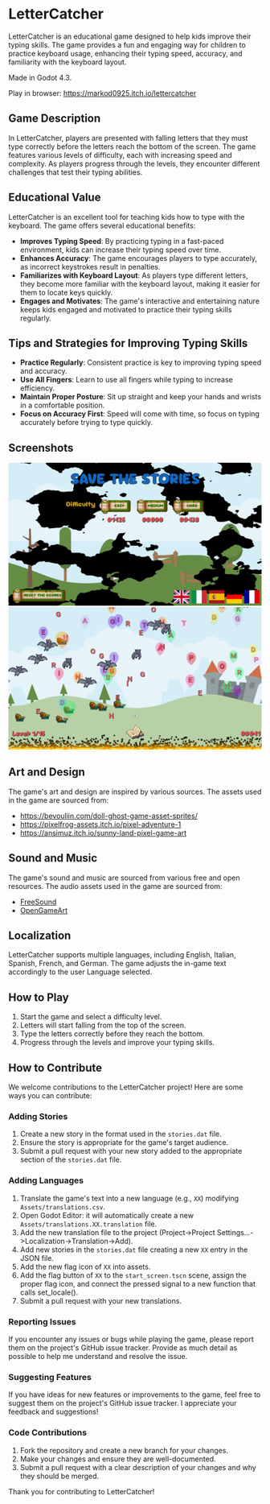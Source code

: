 # LetterCatcher

LetterCatcher is an educational game designed to help kids improve their typing skills. The game provides a fun and engaging way for children to practice keyboard usage, enhancing their typing speed, accuracy, and familiarity with the keyboard layout.

Made in Godot 4.3.

Play in browser: https://markod0925.itch.io/lettercatcher

## Game Description

In LetterCatcher, players are presented with falling letters that they must type correctly before the letters reach the bottom of the screen. The game features various levels of difficulty, each with increasing speed and complexity. As players progress through the levels, they encounter different challenges that test their typing abilities.

## Educational Value

LetterCatcher is an excellent tool for teaching kids how to type with the keyboard. The game offers several educational benefits:

- **Improves Typing Speed**: By practicing typing in a fast-paced environment, kids can increase their typing speed over time.
- **Enhances Accuracy**: The game encourages players to type accurately, as incorrect keystrokes result in penalties.
- **Familiarizes with Keyboard Layout**: As players type different letters, they become more familiar with the keyboard layout, making it easier for them to locate keys quickly.
- **Engages and Motivates**: The game's interactive and entertaining nature keeps kids engaged and motivated to practice their typing skills regularly.

## Tips and Strategies for Improving Typing Skills

- **Practice Regularly**: Consistent practice is key to improving typing speed and accuracy.
- **Use All Fingers**: Learn to use all fingers while typing to increase efficiency.
- **Maintain Proper Posture**: Sit up straight and keep your hands and wrists in a comfortable position.
- **Focus on Accuracy First**: Speed will come with time, so focus on typing accurately before trying to type quickly.

## Screenshots

![Screenshot 1](screenshots/screenshot1.png)
![Screenshot 2](screenshots/screenshot2.png)

## Art and Design

The game's art and design are inspired by various sources. The assets used in the game are sourced from:

- https://bevouliin.com/doll-ghost-game-asset-sprites/
- https://pixelfrog-assets.itch.io/pixel-adventure-1
- https://ansimuz.itch.io/sunny-land-pixel-game-art

## Sound and Music

The game's sound and music are sourced from various free and open resources. The audio assets used in the game are sourced from:

- [FreeSound](https://freesound.org/)
- [OpenGameArt](https://opengameart.org/)

## Localization

LetterCatcher supports multiple languages, including English, Italian, Spanish, French, and German. The game adjusts the in-game text accordingly to the user Language selected.

## How to Play

1. Start the game and select a difficulty level.
2. Letters will start falling from the top of the screen.
3. Type the letters correctly before they reach the bottom.
4. Progress through the levels and improve your typing skills.

## How to Contribute

We welcome contributions to the LetterCatcher project! Here are some ways you can contribute:

### Adding Stories

1. Create a new story in the format used in the `stories.dat` file.
2. Ensure the story is appropriate for the game's target audience.
3. Submit a pull request with your new story added to the appropriate section of the `stories.dat` file.

### Adding Languages

1. Translate the game's text into a new language (e.g., `XX`) modifying `Assets/translations.csv`.
2. Open Godot Editor: it will automatically create a new `Assets/translations.XX.translation` file.
3. Add the new translation file to the project (Project->Project Settings...->Localization->Translation->Add).
4. Add new stories in the `stories.dat` file creating a new `XX` entry in the JSON file.
5. Add the new flag icon of `XX` into assets.
6. Add the flag button of `XX` to the `start_screen.tscn` scene, assign the proper flag icon, and connect the pressed signal to a new function that calls set_locale().
7. Submit a pull request with your new translations.

### Reporting Issues

If you encounter any issues or bugs while playing the game, please report them on the project's GitHub issue tracker. Provide as much detail as possible to help me understand and resolve the issue.

### Suggesting Features

If you have ideas for new features or improvements to the game, feel free to suggest them on the project's GitHub issue tracker. I appreciate your feedback and suggestions!

### Code Contributions

1. Fork the repository and create a new branch for your changes.
2. Make your changes and ensure they are well-documented.
3. Submit a pull request with a clear description of your changes and why they should be merged.

Thank you for contributing to LetterCatcher!
